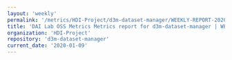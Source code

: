 ```yaml
---
layout: 'weekly'
permalink: '/metrics/HDI-Project/d3m-dataset-manager/WEEKLY-REPORT-2020-01-09'
title: 'DAI Lab OSS Metrics Metrics report for d3m-dataset-manager | WEEKLY-REPORT-2020-01-09'
organization: 'HDI-Project'
repository: 'd3m-dataset-manager'
current_date: '2020-01-09'
---
```

